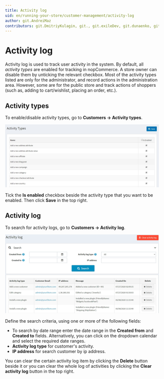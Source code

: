 ```yaml
---
title: Activity log
uid: en/running-your-store/customer-management/activity-log
author: git.AndreiMaz
contributors: git.DmitriyKulagin, git., git.exileDev, git.dunaenko, git.mariannk
---
```


# Activity log

Activity log is used to track user activity in the system. By default, all *activity types* are enabled for tracking in nopCommerce. A store owner can disable them by unticking the relevant checkbox. Most of the activity types listed are only for the administrator, and record actions in the administration area. However, some are for the public store and track actions of shoppers (such as, adding to cart/wishlist, placing an order, etc.).

## Activity types

To enable/disable activity types, go to **Customers → Activity types**.

![Activity types](_static/activity-log/activity-type.png)

Tick the **Is enabled** checkbox beside the activity type that you want to be enabled. Then click **Save** in the top right.

## Activity log

To search for activity logs, go to **Customers → Activity log**.

![Activity log](_static/activity-log/activity-log.jpg)

Define the search criteria, using one or more of the following fields:
- To search by date range enter the date range in the **Created from** and **Created to** fields. Alternatively, you can click on the dropdown calendar and select the required date ranges.
- **Activity log type** for customer's activity.
- **IP address** for search customer by ip address.

You can clear the certain activity log item by clicking the **Delete** button beside it or you can clear the whole log of activities by clicking the **Clear activity log** button in the top right.